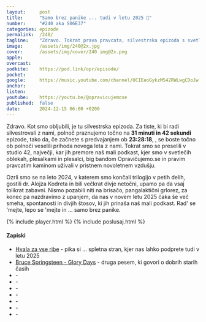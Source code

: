 ```yaml
---
layout: 	post
title:  	"Samo brez panike ... tudi v letu 2025 🥳"
number: 	"#240 aka S06E37"
categories:	epizode
permalink:	/240/
tagline: 	"Zdravo. Tokrat prava pravcata, silvestrska epizoda s svetlečimi oblekami, kaminom in odštevanjem ... hvala za vašo podporo, poslušanje in sploh vse. Rad' se 'mejte, lepo se 'mejte ter samo brez panike." 
image:		/assets/img/240@2x.jpg
cover:		/assets/img/cover/240 img@2x.png
apple:		
overcast:	
podkite:	https://pod.link/opr/episode/
pocket:		
google:		https://music.youtube.com/channel/UCIEeoGykzM542RWLwgCDoJw
anchor:		
listen:		
youtube:	https://youtu.be/@opravicujemose
published:	false
date: 		2024-12-15 06:00 +0200
---
```


Zdravo. Kot smo obljubili, je tu silvestrska epizoda. Za tiste, ki bi radi silvestrovali z nami, polnoč praznujemo točno na **31 minuti in 42 sekundi** epizode, tako da, če začnete s predvajanjem ob **23:28:18**, , se boste točno ob polnoči veselili prihoda novega leta z nami. Tokrat smo se preselili v studio 42, največji, kar jih premore naš mali podkast, kjer smo v svetlečih oblekah, plesalkami in plesalci, big bandom Opravičujemo.se in pravim pravcatim kaminom uživali v pristnem novoletnem vzdušju. 

Ozrli smo se na leto 2024, v katerem smo končali trilogijo v petih delih, gostili dr. Alojza Kodreta in bili večkrat divje netočni, upamo pa da vsaj tolikrat zabavni. Nismo pozabili niti na brisačo, pangalaktični grlorez, za konec pa nazdravimo z upanjem, da nas v novem letu 2025 čaka še več smeha, spontanosti in divjih štosov, ki jih prinaša naš mali podkast. Rad' se 'mejte, lepo se 'mejte in ... samo brez panike. 

{% include player.html %}
{% include poslusaj.html %}

<!--break-->

#### Zapiski

- [Hvala za vse ribe](https://www.youtube.com/watch?v=qQy12GH1Fl4) - pika si ... spletna stran, kjer nas lahko podprete tudi v letu 2025
- [Bruce Springsteen - Glory Days](https://www.youtube.com/watch?v=6vQpW9XRiyM) - druga pesem, ki govori o dobrih starih časih
- []() - 
- []() - 
- []() - 
- []() - 
- []() - 
- []() - 
- []() - 